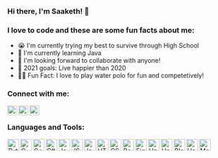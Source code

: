 ### Hi there, I'm Saaketh! 👋

### I love to code and these are some fun facts about me:
- 😭  I'm currently trying my best to survive through High School
- 🙁  I'm currently learning Java
- 🥺  I'm looking forward to collaborate with anyone!
- 🙋  2021 goals: Live happier than 2020
- 🤽‍♂️  Fun Fact: I love to play water polo for fun and competetively! 

### Connect with me:

[<img align="left" alt= "sjnormalboss | LinkedIn" width="22px" src="https://cdn.jsdelivr.net/npm/simple-icons@3.13.0/icons/linkedin.svg" />][linkedin]
[<img align="left" alt= "sjnormalboss | Instagram" width="22px" src="https://cdn.jsdelivr.net/npm/simple-icons@3.13.0/icons/instagram.svg" />][instagram]
[<img align="left" alt= "sjnormalboss | Discord" width="22px" src="https://cdn.jsdelivr.net/npm/simple-icons@3.13.0/icons/discord.svg" />][discord]

<br />

### Languages and Tools: 

[<img align = "left" alt = "Python" width="26px" src= "https://raw.githubusercontent.com/jmnote/z-icons/master/svg/python.svg"/>][github]
[<img align = "left" alt = "C" width="26px" src= "https://cdn.jsdelivr.net/npm/simple-icons@3.13.0/icons/c.svg">][github]
[<img align = "left" alt = "C++" width="26px" src= "https://raw.githubusercontent.com/jmnote/z-icons/master/svg/cpp.svg"/>][github]
[<img align = "left" alt = "C#" width="26px" src= "https://raw.githubusercontent.com/jmnote/z-icons/master/svg/csharp.svg"/>][github]
[<img align = "left" alt = "Java" width="26px" src= "https://raw.githubusercontent.com/jmnote/z-icons/master/svg/java.svg"/>][github]
[<img align = "left" alt = "JSON" width="26px" src= "https://cdn.jsdelivr.net/npm/simple-icons@3.13.0/icons/json.svg"/>][github]
[<img align = "left" alt = "JavaScript" width="26px" src= "https://cdn.jsdelivr.net/npm/simple-icons@3.13.0/icons/javascript.svg"/>][github]
[<img align = "left" alt = "HTML" width="26px" src= "https://cdn.jsdelivr.net/npm/simple-icons@3.13.0/icons/html5.svg"/>][github]
[<img align = "left" alt = "CSS" width="26px" src= "https://cdn.jsdelivr.net/npm/simple-icons@3.13.0/icons/css3.svg"/>][github]
[<img align = "left" alt = "Bootstrap" width="26px" src= "https://raw.githubusercontent.com/jmnote/z-icons/master/16x16/bootstrap.png"/>][github]
[<img align = "left" alt = "Figma" width="26px" src= "https://cdn.jsdelivr.net/npm/simple-icons@3.13.0/icons/figma.svg"/>][github]
[<img align = "left" alt = "Unity" width="26px" src= "https://cdn.jsdelivr.net/npm/simple-icons@3.13.0/icons/unity.svg"/>][github]
[<img align = "left" alt = "Unreal Engine" width="26px" src= "https://cdn.jsdelivr.net/npm/simple-icons@3.13.0/icons/unrealengine.svg"/>][github]
[<img align = "left" alt = "Blender3D" width="26px" src= "https://cdn.jsdelivr.net/npm/simple-icons@3.13.0/icons/blender.svg"/>][github]
[<img align = "left" alt = "Heroku" width="26px" src= "https://cdn.jsdelivr.net/npm/simple-icons@3.13.0/icons/heroku.svg"/>][github]
[<img align = "left" alt = "MongoDB" width="26px" src= "https://cdn.jsdelivr.net/npm/simple-icons@3.13.0/icons/mongodb.svg"/>][github]

<br />
<br />

[linkedin]: https://www.linkedin.com/in/saaketh-shanbhogue-6649b7219/
[discord]: sup#9696
[instagram]: https://www.instagram.com/savagecoffeeking/
[github]: https://github.com/sjnormalboss